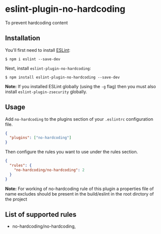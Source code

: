# eslint-plugin-no-hardcoding

To prevent hardcoding content 

## Installation

You'll first need to install [ESLint](http://eslint.org):

```
$ npm i eslint --save-dev
```

Next, install `eslint-plugin-no-hardcoding`:

```
$ npm install eslint-plugin-no-hardcoding --save-dev
```

**Note:** If you installed ESLint globally (using the `-g` flag) then you must also install `eslint-plugin-zsecurity` globally.

## Usage

Add `no-hardcoding` to the plugins section of your `.eslintrc` configuration file.

```json
{
  "plugins": ["no-hardcoding"]
}
```

Then configure the rules you want to use under the rules section.

```json
{
  "rules": {
    "no-hardcoding/no-hardcoding": 2
  }
}
```

**Note:** For working of no-hardcoding rule of this plugin a properties file of name excludes should be present in the build/eslint in the root dirctory of the project

## List of supported rules

- no-hardcoding/no-hardcoding,








